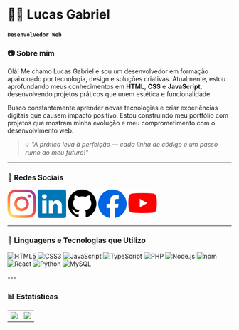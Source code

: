 # 👨‍💻 Lucas Gabriel

**`Desenvolvedor Web`**

### 📷 Sobre mim
Olá! Me chamo Lucas Gabriel e sou um desenvolvedor em formação apaixonado por tecnologia, design e soluções criativas. Atualmente, estou aprofundando meus conhecimentos em **HTML**, **CSS** e **JavaScript**, desenvolvendo projetos práticos que unem estética e funcionalidade.

Busco constantemente aprender novas tecnologias e criar experiências digitais que causem impacto positivo. Estou construindo meu portfólio com projetos que mostram minha evolução e meu comprometimento com o desenvolvimento web.

> 💡 *"A prática leva à perfeição — cada linha de código é um passo rumo ao meu futuro!"*

---

### 📱 Redes Sociais

[![Instagram](https://raw.githubusercontent.com/CLorant/readme-social-icons/main/large/colored/instagram.svg)](https://www.instagram.com/lg.23_)
[![LinkedIn](https://raw.githubusercontent.com/CLorant/readme-social-icons/main/large/colored/linkedin.svg)](https://www.linkedin.com/in/lucas-gabriel-3b0033375)
[![GitHub](https://raw.githubusercontent.com/CLorant/readme-social-icons/main/large/colored/github.svg)](https://github.com/lucx23)
[![Facebook](https://raw.githubusercontent.com/CLorant/readme-social-icons/main/large/colored/facebook.svg)](https://facebook.com/100004063420400)
[![YouTube](https://raw.githubusercontent.com/CLorant/readme-social-icons/main/large/colored/youtube.svg)](https://youtube.com/@lucxx23)

---

### 🤖 Linguagens e Tecnologias que Utilizo

<p align="left">
  <img src="https://cdn.jsdelivr.net/gh/devicons/devicon@latest/icons/html5/html5-original.svg" height="32" alt="HTML5" />
  <img src="https://cdn.jsdelivr.net/gh/devicons/devicon@latest/icons/css3/css3-original.svg" height="32" alt="CSS3" />
  <img src="https://cdn.jsdelivr.net/gh/devicons/devicon@latest/icons/javascript/javascript-plain.svg" height="32" alt="JavaScript" />
  <img src="https://cdn.jsdelivr.net/gh/devicons/devicon@latest/icons/typescript/typescript-plain.svg" height="32" alt="TypeScript" />
  <img src="https://cdn.jsdelivr.net/gh/devicons/devicon@latest/icons/php/php-original.svg" height="32" alt="PHP" />
  <img src="https://cdn.jsdelivr.net/gh/devicons/devicon@latest/icons/nodejs/nodejs-plain-wordmark.svg" height="32" alt="Node.js" />
  <img src="https://cdn.jsdelivr.net/gh/devicons/devicon@latest/icons/npm/npm-original-wordmark.svg" height="32" alt="npm" />
  <img src="https://cdn.jsdelivr.net/gh/devicons/devicon@latest/icons/react/react-original.svg" height="32" alt="React" />
  <img src="https://cdn.jsdelivr.net/gh/devicons/devicon@latest/icons/python/python-original.svg" height="32" alt="Python" />
  <img src="https://cdn.jsdelivr.net/gh/devicons/devicon@latest/icons/mysql/mysql-original.svg" height="32" alt="MySQL" />
</p>
---

### 📊 Estatísticas

<table>
  <tr>
    <td>
      <img src="https://github-readme-stats.vercel.app/api?username=lucx23&show_icons=true&theme=tokyonight&include_all_commits=true&locale=pt-br" height="200"/>
    </td>
    <td>
      <img src="https://github-readme-stats.vercel.app/api/top-langs/?username=lucx23&locale=pt-br&theme=tokyonight&layout=compact&custom_title=Tecnologias&langs_count=5" height="200"/>
    </td>
  </tr>
</table>
